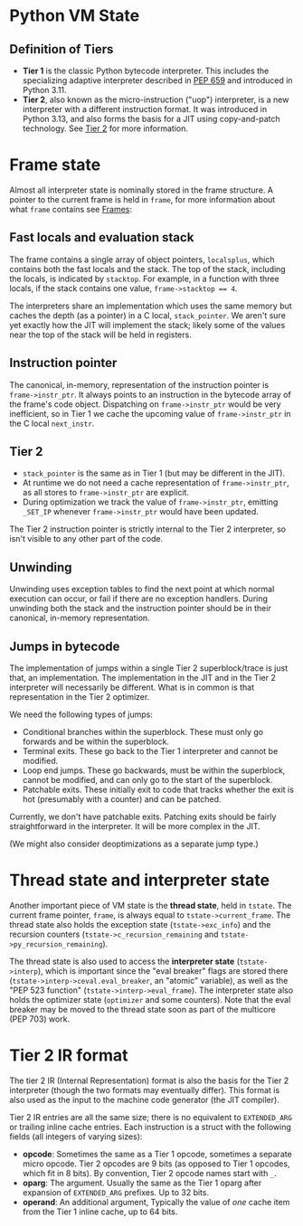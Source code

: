 # Python VM State

## Definition of Tiers

- **Tier 1** is the classic Python bytecode interpreter.
  This includes the specializing adaptive interpreter described in [PEP 659](https://peps.python.org/pep-0659/) and introduced in Python 3.11.
- **Tier 2**, also known as the micro-instruction ("uop") interpreter, is a new interpreter with a different instruction format.
  It was introduced in Python 3.13, and also forms the basis for a JIT using copy-and-patch technology. See [Tier 2](tier2_engine.md) for more information.

# Frame state

Almost all interpreter state is nominally stored in the frame structure.
A pointer to the current frame is held in `frame`, for more information about what `frame` contains see [Frames](frames.md):

## Fast locals and evaluation stack

The frame contains a single array of object pointers, `localsplus`, which contains both the fast locals and the stack.
The top of the stack, including the locals, is indicated by `stacktop`.
For example, in a function with three locals, if the stack contains one value, `frame->stacktop == 4`.

The interpreters share an implementation which uses the same memory but caches the depth (as a pointer) in a C local, `stack_pointer`.
We aren't sure yet exactly how the JIT will implement the stack; likely some of the values near the top of the stack will be held in registers.

## Instruction pointer

The canonical, in-memory, representation of the instruction pointer is `frame->instr_ptr`.
It always points to an instruction in the bytecode array of the frame's code object.
Dispatching on `frame->instr_ptr` would be very inefficient, so in Tier 1 we cache the upcoming value of `frame->instr_ptr` in the C local `next_instr`.

## Tier 2

- `stack_pointer` is the same as in Tier 1 (but may be different in the JIT).
- At runtime we do not need a cache representation of `frame->instr_ptr`, as all stores to `frame->instr_ptr` are explicit.
- During optimization we track the value of `frame->instr_ptr`, emitting `_SET_IP` whenever `frame->instr_ptr` would have been updated.

The Tier 2 instruction pointer is strictly internal to the Tier 2 interpreter, so isn't visible to any other part of the code.

## Unwinding

Unwinding uses exception tables to find the next point at which normal execution can occur, or fail if there are no exception handlers.
During unwinding both the stack and the instruction pointer should be in their canonical, in-memory representation.

## Jumps in bytecode

The implementation of jumps within a single Tier 2 superblock/trace is just that, an implementation.
The implementation in the JIT and in the Tier 2 interpreter will necessarily be different.
What is in common is that representation in the Tier 2 optimizer.

We need the following types of jumps:

- Conditional branches within the superblock. These must only go forwards and be within the superblock.
- Terminal exits. These go back to the Tier 1 interpreter and cannot be modified.
- Loop end jumps. These go backwards, must be within the superblock, cannot be modified, and can only go to the start of the superblock.
- Patchable exits. These initially exit to code that tracks whether the exit is hot (presumably with a counter) and can be patched.

Currently, we don't have patchable exits.
Patching exits should be fairly straightforward in the interpreter.
It will be more complex in the JIT.

(We might also consider deoptimizations as a separate jump type.)

# Thread state and interpreter state

Another important piece of VM state is the **thread state**, held in `tstate`.
The current frame pointer, `frame`, is always equal to `tstate->current_frame`.
The thread state also holds the exception state (`tstate->exc_info`) and the recursion counters (`tstate->c_recursion_remaining` and `tstate->py_recursion_remaining`).

The thread state is also used to access the **interpreter state** (`tstate->interp`), which is important since the "eval breaker" flags are stored there (`tstate->interp->ceval.eval_breaker`, an "atomic" variable), as well as the "PEP 523 function" (`tstate->interp->eval_frame`).
The interpreter state also holds the optimizer state (`optimizer` and some counters).
Note that the eval breaker may be moved to the thread state soon as part of the multicore (PEP 703) work.

# Tier 2 IR format

The tier 2 IR (Internal Representation) format is also the basis for the Tier 2 interpreter (though the two formats may eventually differ). This format is also used as the input to the machine code generator (the JIT compiler).

Tier 2 IR entries are all the same size; there is no equivalent to `EXTENDED_ARG` or trailing inline cache entries. Each instruction is a struct with the following fields (all integers of varying sizes):

- **opcode**: Sometimes the same as a Tier 1 opcode, sometimes a separate micro opcode. Tier 2 opcodes are 9 bits (as opposed to Tier 1 opcodes, which fit in 8 bits). By convention, Tier 2 opcode names start with `_`.
- **oparg**: The argument. Usually the same as the Tier 1 oparg after expansion of `EXTENDED_ARG` prefixes. Up to 32 bits.
- **operand**: An additional argument, Typically the value of *one* cache item from the Tier 1 inline cache, up to 64 bits.
